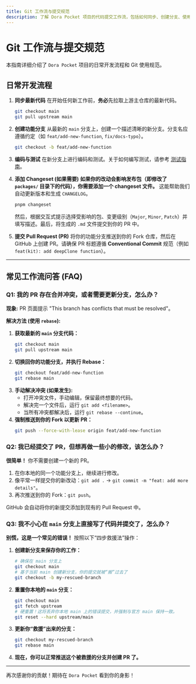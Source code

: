 ```yaml
---
title: Git 工作流与提交规范
description: 了解 Dora Pocket 项目的代码提交工作流，包括如何同步、创建分支、使用 Changesets 以及发起 Pull Request 的完整流程。
---
```


# Git 工作流与提交规范

本指南详细介绍了 `Dora Pocket` 项目的日常开发流程和 Git 使用规范。

## 日常开发流程

1.  **同步最新代码**
    在开始任何新工作前，**务必**先拉取上游主仓库的最新代码。

    ```bash
    git checkout main
    git pull upstream main
    ```

2.  **创建功能分支**
    从最新的 `main` 分支上，创建一个描述清晰的新分支。分支名应遵循约定（如 `feat/add-new-function`, `fix/docs-typo`）。

    ```bash
    git checkout -b feat/add-new-function
    ```

3.  **编码与测试**
    在新分支上进行编码和测试。关于如何编写测试，请参考 [测试指南](./testing-guide)。

4.  **添加 Changeset (如果需要)**
    **如果你的改动会影响发布包（即修改了 `packages/` 目录下的代码），你需要添加一个 changeset 文件。** 这能帮助我们自动更新版本和生成 `CHANGELOG`。

    ```bash
    pnpm changeset
    ```

    然后，根据交互式提示选择受影响的包、变更级别（`Major`, `Minor`, `Patch`）并填写描述。最后，将生成的 `.md` 文件提交到你的 PR 中。

5.  **提交 Pull Request (PR)**
    将你的功能分支推送到你的 Fork 仓库，然后在 GitHub 上创建 PR。请确保 PR 标题遵循 **Conventional Commit** 规范（例如 `feat(kit): add deepClone function`）。

---

## 常见工作流问答 (FAQ)

### Q1: 我的 PR 存在合并冲突，或者需要更新分支，怎么办？

**现象:** PR 页面提示 "This branch has conflicts that must be resolved"。

**解决方法 (使用 `rebase`):**

1.  **获取最新的 `main` 分支代码：**
    ```bash
    git checkout main
    git pull upstream main
    ```
2.  **切换回你的功能分支，并执行 Rebase：**
    ```bash
    git checkout feat/add-new-function
    git rebase main
    ```
3.  **手动解决冲突 (如果发生):**
    - 打开冲突文件，手动编辑，保留最终想要的代码。
    - 解决完一个文件后，运行 `git add <filename>`。
    - 当所有冲突都解决后，运行 `git rebase --continue`。
4.  **强制推送到你的 Fork 以更新 PR：**
    ```bash
    git push --force-with-lease origin feat/add-new-function
    ```

### Q2: 我已经提交了 PR，但想再做一些小的修改，该怎么办？

**很简单！** 你不需要创建一个新的 PR。

1.  在你本地的同一个功能分支上，继续进行修改。
2.  像平常一样提交你的新改动：`git add .` -> `git commit -m "feat: add more details"`。
3.  再次推送到你的 Fork：`git push`。

GitHub 会自动将你的新提交添加到现有的 Pull Request 中。

### Q3: 我不小心在 `main` 分支上直接写了代码并提交了，怎么办？

**别慌，这是一个常见的错误！** 按照以下“四步救援法”操作：

1.  **创建新分支来保存你的工作：**
    ```bash
    # 确保在 main 分支上
    git checkout main
    # 基于当前 main 创建新分支，你的提交就被“搬”过去了
    git checkout -b my-rescued-branch
    ```
2.  **重置你本地的 `main` 分支：**
    ```bash
    git checkout main
    git fetch upstream
    # 硬重置！这将丢弃你本地 main 上的错误提交，并强制与官方 main 保持一致。
    git reset --hard upstream/main
    ```
3.  **更新你“救援”出来的分支：**
    ```bash
    git checkout my-rescued-branch
    git rebase main
    ```
4.  **现在，你可以正常推送这个被救援的分支并创建 PR 了。**

<!-- ... 你可以继续添加 Q4, Q5 ... -->

---

再次感谢你的贡献！期待在 `Dora Pocket` 看到你的身影！
